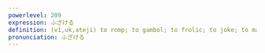 ```yaml
---
powerlevel: 209
expression: ふざける
definition: (v1,uk,ateji) to romp; to gambol; to frolic; to joke; to make fun of; to flirt; to mess around; to screw around; to josh; (P)
pronunciation: ふざける
---
```

